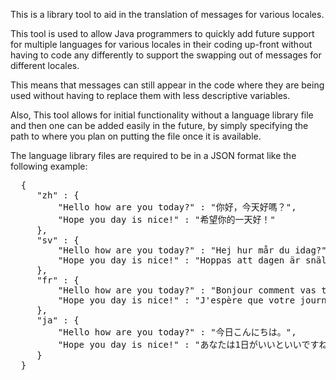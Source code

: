 This is a library tool to aid in the translation of messages for various locales.
<p>
This tool is used to allow Java programmers to quickly add future support
for multiple languages for various locales in their coding up-front without 
having to code any differently to support the swapping out of messages for different
locales.
<p>
This means that messages can still appear in the code where they are being used without
having to replace them with less descriptive variables.
<p>
Also, This tool allows for initial functionality without a language library file and then
one can be added easily in the future, by simply specifying the path to where you plan on
putting the file once it is available.
<p>
The language library files are required to be in a JSON format like the following example:
<pre>
  {
     "zh" : {
         "Hello how are you today?" : "你好，今天好嗎？",
         "Hope you day is nice!" : "希望你的一天好！"
     },
     "sv" : {
         "Hello how are you today?" : "Hej hur mår du idag?",
         "Hope you day is nice!" : "Hoppas att dagen är snäll!"
     },
     "fr" : {
         "Hello how are you today?" : "Bonjour comment vas tu aujourd'hui?",
         "Hope you day is nice!" : "J'espère que votre journée est belle!"
     },
     "ja" : {
         "Hello how are you today?" : "今日こんにちは。",
         "Hope you day is nice!" : "あなたは1日がいいといいですね！"
     }
  }
</pre>